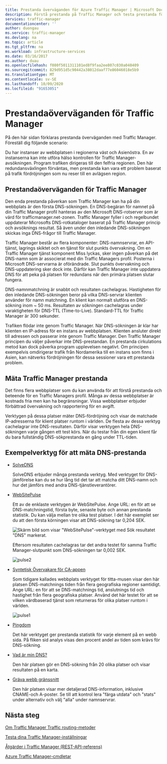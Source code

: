```yaml
---
title: Prestanda överväganden för Azure Traffic Manager | Microsoft Docs
description: Förstå prestanda på Traffic Manager och testa prestanda för din webbplats när du använder Traffic Manager
services: traffic-manager
documentationcenter: ''
author: duongau
ms.service: traffic-manager
ms.devlang: na
ms.topic: article
ms.tgt_pltfrm: na
ms.workload: infrastructure-services
ms.date: 03/16/2017
ms.author: duau
ms.openlocfilehash: f080f5011311101ed8f9faa2ee807c030a048409
ms.sourcegitcommit: 829d951d5c90442a38012daaf77e86046018e5b9
ms.translationtype: MT
ms.contentlocale: sv-SE
ms.lasthandoff: 10/09/2020
ms.locfileid: "91653051"
---
```

# <a name="performance-considerations-for-traffic-manager"></a>Prestandaöverväganden för Traffic Manager

På den här sidan förklaras prestanda överväganden med Traffic Manager. Föreställ dig följande scenario:

Du har instanser av webbplatsen i regionerna väst och Asienöstra. En av instanserna kan inte utföra hälso kontrollen för Traffic Manager-avsökningen. Program trafiken dirigeras till den felfria regionen. Den här redundansväxlingen förväntas, men prestanda kan vara ett problem baserat på trafik fördröjningen som nu reser till en avlägsen region.

## <a name="performance-considerations-for-traffic-manager"></a>Prestandaöverväganden för Traffic Manager

Den enda prestanda påverkan som Traffic Manager kan ha på din webbplats är den första DNS-sökningen. En DNS-begäran för namnet på din Traffic Manager profil hanteras av den Microsoft DNS-rotserver som är värd för trafficmanager.net-zonen. Traffic Manager fyller i och regelbundet uppdaterar Microsofts DNS-rotkataloger baserat på Traffic Manager princip och avsöknings resultat. Så även under den inledande DNS-sökningen skickas inga DNS-frågor till Traffic Manager.

Traffic Manager består av flera komponenter: DNS-namnservrar, en API-tjänst, lagrings skiktet och en tjänst för slut punkts övervakning. Om en Traffic Manager tjänst komponent Miss lyckas, sker ingen påverkan på det DNS-namn som är associerat med din Traffic Managers profil. Posterna i Microsoft DNS-servrarna är oförändrade. Slut punkts övervakning och DNS-uppdatering sker dock inte. Därför kan Traffic Manager inte uppdatera DNS för att peka på platsen för redundans när den primära platsen slutar fungera.

DNS-namnmatchning är snabbt och resultaten cachelagras. Hastigheten för den inledande DNS-sökningen beror på vilka DNS-servrar klienten använder för namn matchning. En klient kan normalt slutföra en DNS-sökning inom ~ 50 ms. Resultaten av sökningen cachelagras under varaktigheten för DNS-TTL (Time-to-Live). Standard-TTL för Traffic Manager är 300 sekunder.

Trafiken flödar inte genom Traffic Manager. När DNS-sökningen är klar har klienten en IP-adress för en instans av webbplatsen. Klienten ansluter direkt till adressen och passerar inte genom Traffic Manager. Den Traffic Manager principen du väljer påverkar inte DNS-prestandan. En prestanda cirkulations metod kan dock påverka program upplevelsen negativt. Om principen exempelvis omdirigerar trafik från Nordamerika till en instans som finns i Asien, kan nätverks fördröjningen för dessa sessioner vara ett prestanda problem.

## <a name="measuring-traffic-manager-performance"></a>Mäta Traffic Manager prestanda

Det finns flera webbplatser som du kan använda för att förstå prestanda och beteende för en Traffic Managers profil. Många av dessa webbplatser är kostnads fria men kan ha begränsningar. Vissa webbplatser erbjuder förbättrad övervakning och rapportering för en avgift.

Verktygen på dessa platser mäter DNS-fördröjning och visar de matchade IP-adresserna för klient platser runtom i världen. De flesta av dessa verktyg cachelagrar inte DNS-resultaten. Därför visar verktygen hela DNS-sökningen varje gången ett test körs. När du testar från din egen klient får du bara fullständig DNS-sökprestanda en gång under TTL-tiden.

## <a name="sample-tools-to-measure-dns-performance"></a>Exempelverktyg för att mäta DNS-prestanda

* [SolveDNS](https://www.solvedns.com/dns-comparison/)

    SolveDNS erbjuder många prestanda verktyg. Med verktyget för DNS-jämförelse kan du se hur lång tid det tar att matcha ditt DNS-namn och hur det jämförs med andra DNS-tjänstleverantörer.

* [WebSitePulse](https://www.websitepulse.com/help/tools.php)

    Ett av de enklaste verktygen är WebSitePulse. Ange URL: en för att se DNS-matchningstid, första byte, senaste byte och annan prestanda statistik. Du kan välja mellan tre olika test platser. I det här exemplet ser du att den första körningen visar att DNS-sökning tar 0,204 SEK.

    ![Skärm bild som visar "WebSitePulse"-verktyget med Sök resultatet "DNS" markerat.](./media/traffic-manager-performance-considerations/traffic-manager-web-site-pulse.png)

    Eftersom resultaten cachelagras tar det andra testet för samma Traffic Manager-slutpunkt som DNS-sökningen tar 0,002 SEK.

    ![pulse2](./media/traffic-manager-performance-considerations/traffic-manager-web-site-pulse2.png)

* [Syntetisk Övervakare för CA-appen](https://asm.ca.com/en/checkit.php)

    Som tidigare kallades webbplats verktyget för titta-musen visar den här platsen DNS-matchnings tiden från flera geografiska regioner samtidigt. Ange URL: en för att se DNS-matchnings tid, anslutnings tid och hastighet från flera geografiska platser. Använd det här testet för att se vilken värdbaserad tjänst som returneras för olika platser runtom i världen.

    ![pulse1](./media/traffic-manager-performance-considerations/traffic-manager-web-site-watchmouse.png)

* [Pingdom](https://tools.pingdom.com/)

    Det här verktyget ger prestanda statistik för varje element på en webb sida. På fliken sid analys visas den procent andel av tiden som krävs för DNS-sökning.

* [Vad är min DNS?](https://www.whatsmydns.net/)

    Den här platsen gör en DNS-sökning från 20 olika platser och visar resultaten på en karta.

* [Gräva webb gränssnitt](https://www.digwebinterface.com)

    Den här platsen visar mer detaljerad DNS-information, inklusive CNAME-och A-poster. Se till att kontrol lera "färga utdata" och "stats" under alternativ och välj "alla" under namnservrar.

## <a name="next-steps"></a>Nästa steg

[Om Traffic Manager Traffic routing-metoder](traffic-manager-routing-methods.md)

[Testa dina Traffic Manager-inställningar](traffic-manager-testing-settings.md)

[Åtgärder i Traffic Manager (REST-API-referens)](https://go.microsoft.com/fwlink/?LinkId=313584)

[Azure Traffic Manager-cmdletar](https://docs.microsoft.com/powershell/module/az.trafficmanager)

